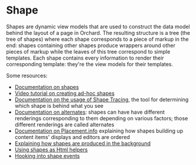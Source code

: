 # Shape

Shapes are dynamic view models that are used to construct the data model behind the layout of a page in Orchard. The resulting structure is a tree (the tree of shapes) where each shape corresponds to a piece of markup in the end: shapes containing other shapes produce wrappers around other pieces of markup while the leaves of this tree  correspond to simple templates. Each shape contains every information to render their corresponding template: they're the view models for their templates.

Some resources:

- [Documentation on shapes](http://docs.orchardproject.net/Documentation/Accessing-and-rendering-shapes)
- [Video tutorial on creating ad-hoc shapes](http://www.youtube.com/watch?v=WXzFH6d0Sbo)
- [Documentation on the usage of Shape Tracing](http://docs.orchardproject.net/Documentation/Customizing-Orchard-using-Designer-Helper-Tools), the tool for determining which shape is behind what you see
- [Documentation on alternates](http://docs.orchardproject.net/Documentation/Alternates): shapes can have have different renderings corresponding to them depending on various factors; those different renderings are called alternates
- [Documentation on Placement.info](http://docs.orchardproject.net/Documentation/Understanding-placement-info) explaining how shapes building up content items' displays and editors are ordered
- [Explaining how shapes are produced in the background](http://fizzylogic.nl/2012/09/05/orchard-advanced-topics-insiders-look-at-shapes-and-templates/)
- [Using shapes as Html helpers](http://www.szmyd.com.pl/blog/using-shapes-as-html-helpers-in-orchard#.UbD1oJzrj-U)
- [Hooking into shape events](http://www.szmyd.com.pl/blog/customizing-orchard-shapes#.UbD1x5zrj-U)
